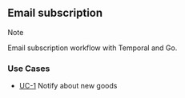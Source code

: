 ## Email subscription

> [!NOTE]
> Email subscription workflow with Temporal and Go.

### Use Cases

- [UC-1](./usecases/goods/README.md) Notify about new goods

